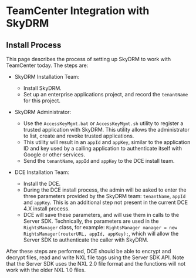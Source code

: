 # TeamCenter Integration with SkyDRM
## Install Process
  
This page describes the process of setting up SkyDRM to work with TeamCenter today. The steps are: 
  
* SkyDRM Installation Team:
    * Install SkyDRM.
    * Set up an enterprise applications project, and record the `tenantName` for this project.
  
* SkyDRM Administrator:
    * Use the `AccessKeyMgmt.bat` or `AccessKeyMgmt.sh` utility to register a trusted application with SkyDRM. This utility allows the administrator to list, create and revoke trusted applications. 
    * This utility will result in an `appId` and `appKey`, similar to the application ID and key used by a calling application to authenticate itself with Google or other services.
    * Send the `tenantName`, `appId` and `appKey` to the DCE install team. 
  
* DCE Installation Team: 
    * Install the DCE. 
    * During the DCE install process, the admin will be asked to enter the three parameters provided by the SkyDRM team: `tenantName`, `appId` and `appKey`. This is an additional step not present in the current DCE 4.X install process. 
    * DCE will save these parameters, and will use them in calls to the Server SDK. Technically, the  parameters are used in the `RightsManager` class, for example: `RightsManager manager = new RightsManager(routerURL, appId, appKey);`, which will allow the Server SDK to authenticate the caller with SkyDRM. 
  
After these steps are performed, DCE should be able to encrypt and decrypt files, read and write NXL file tags using the Server SDK API. Note that the Server SDK uses the NXL 2.0 file format and the functions will not work with the older NXL 1.0 files.